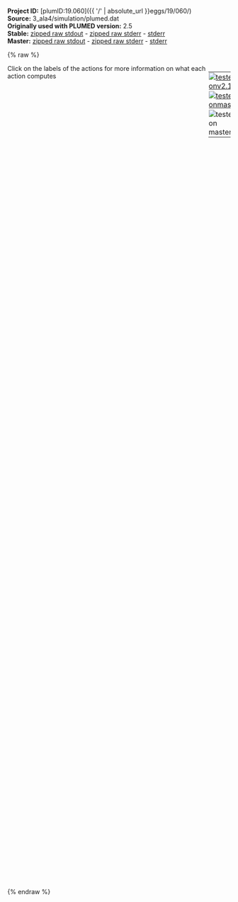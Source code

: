 **Project ID:** [plumID:19.060]({{ '/' | absolute_url }}eggs/19/060/)  
**Source:** 3_ala4/simulation/plumed.dat  
**Originally used with PLUMED version:** 2.5  
**Stable:** [zipped raw stdout](plumed.dat.plumed.stdout.txt.zip) - [zipped raw stderr](plumed.dat.plumed.stderr.txt.zip) - [stderr](plumed.dat.plumed.stderr)  
**Master:** [zipped raw stdout](plumed.dat.plumed_master.stdout.txt.zip) - [zipped raw stderr](plumed.dat.plumed_master.stderr.txt.zip) - [stderr](plumed.dat.plumed_master.stderr)  

{% raw %}
<div style="width: 100%; float:left">
<div style="width: 90%; float:left" id="value_details_data/3_ala4/simulation/plumed.dat"> Click on the labels of the actions for more information on what each action computes </div>
<div style="width: 10%; float:left"><table><tr><td style="padding:1px"><a href="plumed.dat.plumed.stderr"><img src="https://img.shields.io/badge/v2.10-failed-red.svg" alt="tested onv2.10" /></a></td></tr><tr><td style="padding:1px"><a href="plumed.dat.plumed_master.stderr"><img src="https://img.shields.io/badge/master-failed-red.svg" alt="tested onmaster" /></a></td></tr><tr><td style="padding:1px"><img src="https://img.shields.io/badge/with-LOAD-yellow.svg" alt="tested on master" /></td></tr>
</table></div></div>
<pre style="width=97%;">
<span class="plumedtooltip" style="color:blue"># vim:ft=plumed<span class="right">Enables syntax highlighting for PLUMED files in vim. See <a href="https://www.plumed.org/doc-master/user-doc/html/_vim_syntax.html">here for more details. </a><i></i></span></span>
<br/><span class="plumedtooltip" style="color:green">LOAD<span class="right">Loads a library, possibly defining new actions. <a href="https://www.plumed.org/doc-master/user-doc/html/_l_o_a_d.html" style="color:green">More details</a><i></i></span></span> <span class="plumedtooltip">FILE<span class="right">file to be loaded<i></i></span></span>=../../0_code/NeuralNetworkVes.cpp

<span style="display:none;" id="data/3_ala4/simulation/plumed.dat">The LOAD action with label <b></b> calculates something</span><b name="data/3_ala4/simulation/plumed.datphi1" onclick='showPath("data/3_ala4/simulation/plumed.dat","data/3_ala4/simulation/plumed.datphi1","data/3_ala4/simulation/plumed.datphi1","brown")'>phi1</b>: <span class="plumedtooltip" style="color:green">TORSION<span class="right">Calculate a torsional angle. <a href="https://www.plumed.org/doc-master/user-doc/html/_t_o_r_s_i_o_n.html" style="color:green">More details</a><i></i></span></span> <span class="plumedtooltip">ATOMS<span class="right">the four atoms involved in the torsional angle<i></i></span></span>=5,7,9,15
<span style="display:none;" id="data/3_ala4/simulation/plumed.datphi1">The TORSION action with label <b>phi1</b> calculates the following quantities:<table  align="center" frame="void" width="95%" cellpadding="5%"><tr><td width="5%"><b> Quantity </b>  </td><td><b> Description </b> </td></tr><tr><td width="5%">phi1.value</td><td>the TORSION involving these atoms</td></tr></table></span><b name="data/3_ala4/simulation/plumed.datphi2" onclick='showPath("data/3_ala4/simulation/plumed.dat","data/3_ala4/simulation/plumed.datphi2","data/3_ala4/simulation/plumed.datphi2","brown")'>phi2</b>: <span class="plumedtooltip" style="color:green">TORSION<span class="right">Calculate a torsional angle. <a href="https://www.plumed.org/doc-master/user-doc/html/_t_o_r_s_i_o_n.html" style="color:green">More details</a><i></i></span></span> <span class="plumedtooltip">ATOMS<span class="right">the four atoms involved in the torsional angle<i></i></span></span>=15,17,19,25
<span style="display:none;" id="data/3_ala4/simulation/plumed.datphi2">The TORSION action with label <b>phi2</b> calculates the following quantities:<table  align="center" frame="void" width="95%" cellpadding="5%"><tr><td width="5%"><b> Quantity </b>  </td><td><b> Description </b> </td></tr><tr><td width="5%">phi2.value</td><td>the TORSION involving these atoms</td></tr></table></span><b name="data/3_ala4/simulation/plumed.datphi3" onclick='showPath("data/3_ala4/simulation/plumed.dat","data/3_ala4/simulation/plumed.datphi3","data/3_ala4/simulation/plumed.datphi3","brown")'>phi3</b>: <span class="plumedtooltip" style="color:green">TORSION<span class="right">Calculate a torsional angle. <a href="https://www.plumed.org/doc-master/user-doc/html/_t_o_r_s_i_o_n.html" style="color:green">More details</a><i></i></span></span> <span class="plumedtooltip">ATOMS<span class="right">the four atoms involved in the torsional angle<i></i></span></span>=25,27,29,35
<span style="display:none;" id="data/3_ala4/simulation/plumed.datphi3">The TORSION action with label <b>phi3</b> calculates the following quantities:<table  align="center" frame="void" width="95%" cellpadding="5%"><tr><td width="5%"><b> Quantity </b>  </td><td><b> Description </b> </td></tr><tr><td width="5%">phi3.value</td><td>the TORSION involving these atoms</td></tr></table></span><b name="data/3_ala4/simulation/plumed.datpsi1" onclick='showPath("data/3_ala4/simulation/plumed.dat","data/3_ala4/simulation/plumed.datpsi1","data/3_ala4/simulation/plumed.datpsi1","brown")'>psi1</b>: <span class="plumedtooltip" style="color:green">TORSION<span class="right">Calculate a torsional angle. <a href="https://www.plumed.org/doc-master/user-doc/html/_t_o_r_s_i_o_n.html" style="color:green">More details</a><i></i></span></span> <span class="plumedtooltip">ATOMS<span class="right">the four atoms involved in the torsional angle<i></i></span></span>=7,9,15,17
<span style="display:none;" id="data/3_ala4/simulation/plumed.datpsi1">The TORSION action with label <b>psi1</b> calculates the following quantities:<table  align="center" frame="void" width="95%" cellpadding="5%"><tr><td width="5%"><b> Quantity </b>  </td><td><b> Description </b> </td></tr><tr><td width="5%">psi1.value</td><td>the TORSION involving these atoms</td></tr></table></span><b name="data/3_ala4/simulation/plumed.datpsi2" onclick='showPath("data/3_ala4/simulation/plumed.dat","data/3_ala4/simulation/plumed.datpsi2","data/3_ala4/simulation/plumed.datpsi2","brown")'>psi2</b>: <span class="plumedtooltip" style="color:green">TORSION<span class="right">Calculate a torsional angle. <a href="https://www.plumed.org/doc-master/user-doc/html/_t_o_r_s_i_o_n.html" style="color:green">More details</a><i></i></span></span> <span class="plumedtooltip">ATOMS<span class="right">the four atoms involved in the torsional angle<i></i></span></span>=17,19,25,27
<span style="display:none;" id="data/3_ala4/simulation/plumed.datpsi2">The TORSION action with label <b>psi2</b> calculates the following quantities:<table  align="center" frame="void" width="95%" cellpadding="5%"><tr><td width="5%"><b> Quantity </b>  </td><td><b> Description </b> </td></tr><tr><td width="5%">psi2.value</td><td>the TORSION involving these atoms</td></tr></table></span><b name="data/3_ala4/simulation/plumed.datpsi3" onclick='showPath("data/3_ala4/simulation/plumed.dat","data/3_ala4/simulation/plumed.datpsi3","data/3_ala4/simulation/plumed.datpsi3","brown")'>psi3</b>: <span class="plumedtooltip" style="color:green">TORSION<span class="right">Calculate a torsional angle. <a href="https://www.plumed.org/doc-master/user-doc/html/_t_o_r_s_i_o_n.html" style="color:green">More details</a><i></i></span></span> <span class="plumedtooltip">ATOMS<span class="right">the four atoms involved in the torsional angle<i></i></span></span>=27,29,35,37

<span style="color:blue" class="comment"># the following is a fake example using the grid-based version</span>
<span style="color:blue" class="comment"># see below ENDPLUMED for the MC-based version used in the paper</span>
<br/><span style="display:none;" id="data/3_ala4/simulation/plumed.datpsi3">The TORSION action with label <b>psi3</b> calculates the following quantities:<table  align="center" frame="void" width="95%" cellpadding="5%"><tr><td width="5%"><b> Quantity </b>  </td><td><b> Description </b> </td></tr><tr><td width="5%">psi3.value</td><td>the TORSION involving these atoms</td></tr></table></span><span class="plumedtooltip" style="color:green">NN_VES<span class="right">This action is not part of PLUMED and was included by using a LOAD command <a href="https://www.plumed.org/doc-master/user-doc/html/_l_o_a_d.html" style="color:green">More details</a><i></i></span></span> ...
  TEMP=300.0
  LABEL=<b name="data/3_ala4/simulation/plumed.datbias" onclick='showPath("data/3_ala4/simulation/plumed.dat","data/3_ala4/simulation/plumed.datbias","data/3_ala4/simulation/plumed.datbias","brown")'>bias</b>
  ARG=<b name="data/3_ala4/simulation/plumed.datphi1">phi1</b>,<b name="data/3_ala4/simulation/plumed.datphi2">phi2</b>,<b name="data/3_ala4/simulation/plumed.datphi3">phi3</b>,<b name="data/3_ala4/simulation/plumed.datpsi1">psi1</b>,<b name="data/3_ala4/simulation/plumed.datpsi2">psi2</b>,<b name="data/3_ala4/simulation/plumed.datpsi3">psi3</b>
  NODES=96,48,24
  OPTIM=ADAM
  ACTIVATION=RELU
  GRID_MIN=-pi,-pi,-pi,-pi,-pi,-pi
  GRID_MAX=pi,pi,pi,pi,pi,pi
  GRID_BIN=10,10,10,10,10,10 <span style="color:blue" class="comment"># set to 10 to avoid std_bad_alloc</span>
  AVE_STRIDE=500
  PRINT_STRIDE=100
  TARGET_STRIDE=1
  LRATE=0.001
  GAMMA=10
  TAU_KL=100000
  DECAY=2000
  ADAPTIVE_DECAY=20
... NN_VES

<br/><span class="plumedtooltip" style="color:green">PRINT<span class="right">Print quantities to a file. <a href="https://www.plumed.org/doc-master/user-doc/html/_p_r_i_n_t.html" style="color:green">More details</a><i></i></span></span> <span class="plumedtooltip">ARG<span class="right">the labels of the values that you would like to print to the file<i></i></span></span>=* <span class="plumedtooltip">STRIDE<span class="right"> the frequency with which the quantities of interest should be output<i></i></span></span>=100 <span class="plumedtooltip">FILE<span class="right">the name of the file on which to output these quantities<i></i></span></span>=COLVAR

<span class="plumedtooltip" style="color:green">ENDPLUMED<span class="right">Terminate plumed input. <a href="https://www.plumed.org/doc-master/user-doc/html/_e_n_d_p_l_u_m_e_d.html" style="color:green">More details</a><i></i></span></span><span style="color:blue" class="comment">

# The following input is related to the MC-based version used in the paper. 
This is not compatible with newer plumed versions, if you want to try it you should use the code NeuralNetworkVes_ORIGINAL.cpp. 

NN_VES ...
  TEMP=300.0
  LABEL=bias
  ARG=phi1,phi2,phi3,psi1,psi2,psi3
  NODES=96,48,24
  OPTIM=ADAM
  ACTIVATION=RELU
  GRID_MIN=-pi,-pi,-pi,-pi,-pi,-pi
  GRID_MAX=pi,pi,pi,pi,pi,pi
  GRID_BIN=300,300,300,300,300,300
  AVE_STRIDE=500
  PRINT_STRIDE=100
  TARGET_STRIDE=1
  LRATE=0.001
  GAMMA=10
  TAU_KL=100000
  MODE_DECAY=4
  DECAY_STEP_START=10000
  DECAY=2000
  ADAPTIVE_DECAY=20
  MC_POINTS=20000
  MC_SIGMA=0.5,0.5,0.5,0.5,0.5,0.5
  CALC_MC_ERR=0
  MC_CONVERGENCE_TEST=0
  L2_weight=0.2
  SERIAL
  CALC_RCT
... NN_VES
</span></pre>
{% endraw %}
